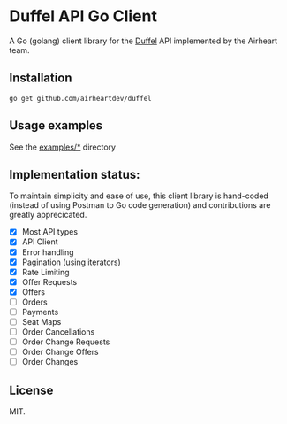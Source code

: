 # Duffel API Go Client

A Go (golang) client library for the [Duffel](https://duffel.com) API implemented by the Airheart team.

## Installation

```shell
go get github.com/airheartdev/duffel
```

## Usage examples

See the [examples/\*](/examples/) directory

## Implementation status:

To maintain simplicity and ease of use, this client library is hand-coded (instead of using Postman to Go code generation) and contributions are greatly apprecicated.

- [x] Most API types
- [x] API Client
- [x] Error handling
- [x] Pagination (using iterators)
- [x] Rate Limiting
- [x] Offer Requests
- [x] Offers
- [ ] Orders
- [ ] Payments
- [ ] Seat Maps
- [ ] Order Cancellations
- [ ] Order Change Requests
- [ ] Order Change Offers
- [ ] Order Changes

## License

MIT.
